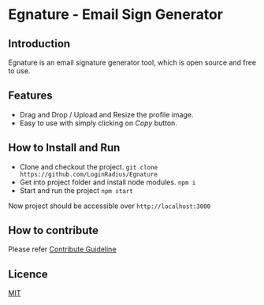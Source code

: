# Egnature - Email Sign Generator

## Introduction
Egnature is an email signature generator tool, which is open source and free to use.

## Features
- Drag and Drop / Upload and Resize the profile image.
- Easy to use with simply clicking on *Copy* button.

## How to Install and Run
- Clone and checkout the project.
        `git clone https://github.com/LoginRadius/Egnature`
- Get into project folder and install node modules.
        `npm i`
- Start and run the project
        `npm start`

Now project should be accessible over `http://localhost:3000`

## How to contribute
Please refer [Contribute Guideline](https://github.com/LoginRadius/Egnature/blob/master/CONTRIBUTING.md)

## Licence 
[MIT](https://github.com/LoginRadius/Egnature/blob/master/LICENSE)


